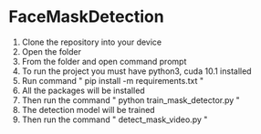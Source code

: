 # FaceMaskDetection
1. Clone the repository into your device
2. Open the folder
3. From the folder and open command prompt
4. To run the project you must have python3, cuda 10.1 installed
5. Run command " pip install -m requirements.txt "
6. All the packages will be installed
7. Then run the command " python train_mask_detector.py "
8. The detection model will be trained
9. Then run the command " detect_mask_video.py "
